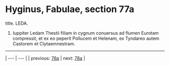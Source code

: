 # Hyginus, Fabulae, section 77a

title. LEDA.



1. Iuppiter Ledam Thestii filiam in cygnum conuersus ad flumen Eurotam compressit, et ex eo peperit Pollucem et Helenam, ex Tyndareo autem Castorem et Clytaemnestram.



---

| --- | --- |
| previous: [76a](../76a/) | next: [78a](../78a/) |